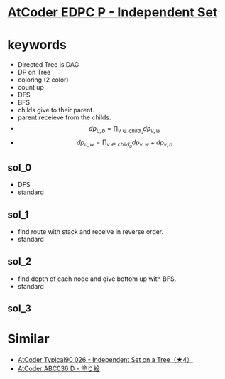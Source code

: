 # [AtCoder EDPC P - Independent Set](https://atcoder.jp/contests/dp/tasks/dp_p)


# keywords 
- Directed Tree is DAG
- DP on Tree 
- coloring (2 color)
- count up 
- DFS 
- BFS
- childs give to their parent.
- parent receieve from the childs.
- $$ dp_{u,b} = \prod_{v\in{child_u}} dp_{v, w}$$
- $$ dp_{u,w} = \prod_{v\in{child_u}} {dp_{v, w} + dp_{v, b}}$$


## sol_0
- DFS
- standard 



## sol_1
- find route with stack and receive in reverse order.
- standard



## sol_2
- find depth of each node and give bottom up with BFS.
- standard


## sol_3


# Similar
- [AtCoder Typical90 026 - Independent Set on a Tree（★4）](https://atcoder.jp/contests/typical90/tasks/typical90_z)
- [AtCoder ABC036 D - 塗り絵](https://atcoder.jp/contests/abc036/tasks/abc036_d)